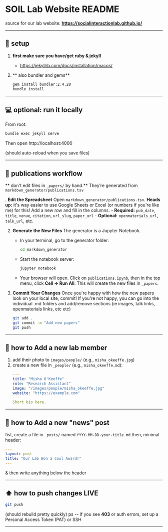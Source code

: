 # SOIL Lab Website README

source for our lab website: **https://socialinteractionlab.github.io/** 

---

## 🚀 setup

1. **first make sure you have/get ruby & jekyll**
   - https://jekyllrb.com/docs/installation/macos/

2. ** also bundler and gems**
   ```bash
   gem install bundler:2.4.20
   bundle install
   ```

---

## 💻 optional: run it locally

From root:
```bash
bundle exec jekyll serve
```
Then open http://localhost:4000

(should auto-reload when you save files)

---


## 📝 publications workflow

** don't edit files in `_papers/` by hand.** They’re generated from `markdown_generator/publications.tsv`

.  **Edit the Spreadsheet**
    Open `markdown_generator/publications.tsv`. **Heads up:** it's way easier to use Google Sheets or Excel (or numbers if you're like me) for this! Add a new row and fill in the columns.
    -   **Required:** `pub_date`, `title`, `venue`, `citation`, `url_slug`, `paper_url`
    -   **Optional:** `openmaterials_url`, `talk_url`, etc.

2.  **Generate the New Files**
    The generator is a Jupyter Notebook.
    -   In your terminal, go to the generator folder:
        ```bash
        cd markdown_generator
        ```
    -   Start the notebook server:
        ```bash
        jupyter notebook
        ```
    -   Your browser will open. Click on `publications.ipynb`, then in the top menu, click **Cell → Run All**. This will create the new files in `_papers`.

3.  **Commit Your Changes**
    Once you're happy with how the new papers look on your local site, commit! If you're not happy, you can go into the individual .md folders and add/remove sections (ie images, talk links, openmaterials links, etc etc)
    ```bash
    git add .
    git commit -m "Add new papers"
    git push
    ```

---


## 👥 how to Add a new lab member

1. add their photo to `images/people/` (e.g., `misha_okeeffe.jpg`)
2. create a new file in `_people/` (e.g., `misha_okeeffe.md`):
   ```yaml
   ---
   title: "Misha O'Keeffe"
   role: "Research Assistant"
   image: "/images/people/misha_okeeffe.jpg"
   website: "https://example.com"
   ---
   Short bio here.
   ```

---

## 📰 how to Add a new "news" post

fist, create a file in `_posts/` named `YYYY-MM-DD-your-title.md`
then, minimal header:
   ```yaml
   ---
   layout: post
   title: "Our Lab Won a Cool Award!"
   ---
   ```
& then write anything below the header

---

## ⬆️ how to push changes LIVE

```bash
git push
```

(should rebuild pretty quickly)
ps -- if you see **403** or auth errors, set up a Personal Access Token (PAT) or SSH

---
